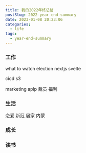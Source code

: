 ```yaml
---
title: 我的2022年终总结
postSlug: 2022-year-end-summary
date: 2023-01-08 20:23:06
categories:
  - life
tags:
  - year-end-summary
---
```


### 工作

what to watch
election
nextjs
svelte

cicd
s3

marketing
aplp
裁员
福利

### 生活

恋爱
新冠
居家
内蒙

### 成长

### 读书
